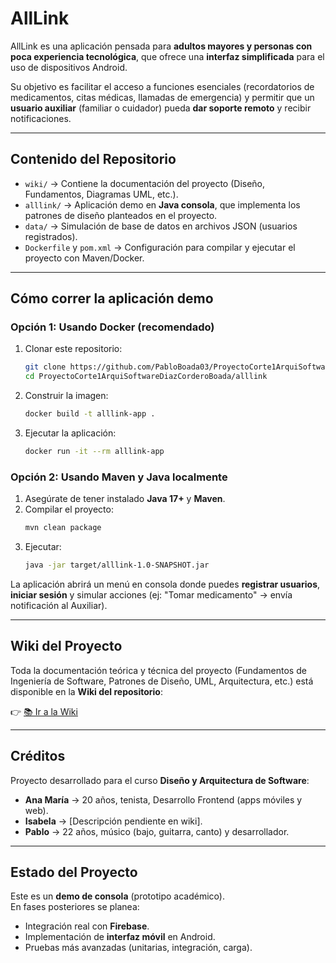 # AllLink

AllLink es una aplicación pensada para **adultos mayores y personas con poca experiencia tecnológica**, que ofrece una **interfaz simplificada** para el uso de dispositivos Android.  

Su objetivo es facilitar el acceso a funciones esenciales (recordatorios de medicamentos, citas médicas, llamadas de emergencia) y permitir que un **usuario auxiliar** (familiar o cuidador) pueda **dar soporte remoto** y recibir notificaciones.

---

## Contenido del Repositorio

- `wiki/` → Contiene la documentación del proyecto (Diseño, Fundamentos, Diagramas UML, etc.).  
- `alllink/` → Aplicación demo en **Java consola**, que implementa los patrones de diseño planteados en el proyecto.  
- `data/` → Simulación de base de datos en archivos JSON (usuarios registrados).  
- `Dockerfile` y `pom.xml` → Configuración para compilar y ejecutar el proyecto con Maven/Docker.  

---

## Cómo correr la aplicación demo

### Opción 1: Usando Docker (recomendado)

1. Clonar este repositorio:
   ```bash
   git clone https://github.com/PabloBoada03/ProyectoCorte1ArquiSoftwareDiazCorderoBoada.git
   cd ProyectoCorte1ArquiSoftwareDiazCorderoBoada/alllink
   ```

2. Construir la imagen:
   ```bash
   docker build -t alllink-app .
   ```

3. Ejecutar la aplicación:
   ```bash
   docker run -it --rm alllink-app
   ```

### Opción 2: Usando Maven y Java localmente

1. Asegúrate de tener instalado **Java 17+** y **Maven**.  
2. Compilar el proyecto:
   ```bash
   mvn clean package
   ```
3. Ejecutar:
   ```bash
   java -jar target/alllink-1.0-SNAPSHOT.jar
   ```

La aplicación abrirá un menú en consola donde puedes **registrar usuarios**, **iniciar sesión** y simular acciones (ej: "Tomar medicamento" → envía notificación al Auxiliar).

---

## Wiki del Proyecto

Toda la documentación teórica y técnica del proyecto (Fundamentos de Ingeniería de Software, Patrones de Diseño, UML, Arquitectura, etc.) está disponible en la **Wiki del repositorio**:  

👉 [📚 Ir a la Wiki](https://github.com/PabloBoada03/ProyectoCorte1ArquiSoftwareDiazCorderoBoada/wiki)

---

## Créditos

Proyecto desarrollado para el curso **Diseño y Arquitectura de Software**:

- **Ana María** → 20 años, tenista, Desarrollo Frontend (apps móviles y web).  
- **Isabela** → [Descripción pendiente en wiki].  
- **Pablo** → 22 años, músico (bajo, guitarra, canto) y desarrollador.  

---

## Estado del Proyecto
Este es un **demo de consola** (prototipo académico).  
En fases posteriores se planea:  
- Integración real con **Firebase**.  
- Implementación de **interfaz móvil** en Android.  
- Pruebas más avanzadas (unitarias, integración, carga).  
